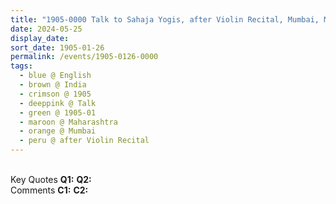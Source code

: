 ```yaml
---
title: "1905-0000 Talk to Sahaja Yogis, after Violin Recital, Mumbai, Maharashtra, India"
date: 2024-05-25
display_date: 
sort_date: 1905-01-26
permalink: /events/1905-0126-0000
tags:
  - blue @ English
  - brown @ India
  - crimson @ 1905
  - deeppink @ Talk
  - green @ 1905-01
  - maroon @ Maharashtra
  - orange @ Mumbai
  - peru @ after Violin Recital
---
```


<br>

<wave-list>
  <list-title color="DarkSeaGreen" width="55">Key Quotes</list-title>
  <list-item color="BlanchedAlmond" width="280"><b>Q1:</b> <i></i></list-item>
  <list-item color="Lavender" width="280"><b>Q2:</b> <i></i></list-item>
</wave-list>

<br>

<wave-list>
  <list-title color="DarkSeaGreen" width="55">Comments</list-title>
  <list-item color="BlanchedAlmond" width="280"><b>C1:</b> <i></i></list-item>
  <list-item color="Lavender" width="280"><b>C2:</b> <i></i></list-item>
</wave-list>